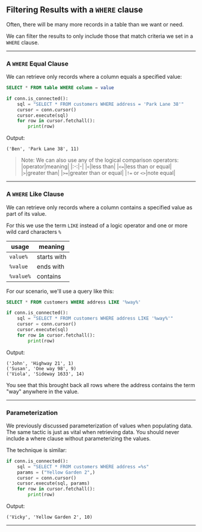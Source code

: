 ## Filtering Results with a `WHERE` clause

Often, there will be many more records in a table than we want or need.

We can filter the results to only include those that match criteria we
set in a `WHERE` clause.

---

### A `WHERE` Equal Clause

We can retrieve only records where a column equals a specified value:

```sql
SELECT * FROM table WHERE column = value
```

```python
if conn.is_connected():
    sql = "SELECT * FROM customers WHERE address = 'Park Lane 38'"
    cursor = conn.cursor()
    cursor.execute(sql)
    for row in cursor.fetchall():
        print(row)
```

Output:

```
('Ben', 'Park Lane 38', 11)
```

> Note: We can also use any of the logical comparison operators:
> |operator|meaning|
> |:-:|-|
> |`<`|less than|
> |`<=`|less than or equal|
> |`>`|greater than|
> |`>=`|greater than or equal|
> |`!=` or `<>`|note equal|

---

### A `WHERE` Like Clause

We can retrieve only records where a column contains a specified value as
part of its value.

For this we use the term `LIKE` instead of a logic operator and one or 
more wild card characters `%`

|usage|meaning|
|-|-|
|`value%`|starts with|
|`%value`|ends with|
|`%value%`|contains|

For our scenario, we'll use a query like this:

```sql
SELECT * FROM customers WHERE address LIKE '%way%'
```

```python
if conn.is_connected():
    sql = "SELECT * FROM customers WHERE address LIKE '%way%'"
    cursor = conn.cursor()
    cursor.execute(sql)
    for row in cursor.fetchall():
        print(row)
```

Output:

```
('John', 'Highway 21', 1)
('Susan', 'One way 98', 9)
('Viola', 'Sideway 1633', 14)
```

You see that this brought back all rows where the address contains the
term "way" anywhere in the value.

---

### Parameterization

We previously discussed parameterization of values when populating data.
The same tactic is just as vital when retrieving data. You should never
include a where clause without parameterizing the values.

The technique is similar:

```python
if conn.is_connected():
    sql = "SELECT * FROM customers WHERE address =%s"
    params = ("Yellow Garden 2",)
    cursor = conn.cursor()
    cursor.execute(sql, params)
    for row in cursor.fetchall():
        print(row)
```

Output:

```
('Vicky', 'Yellow Garden 2', 10)
```

---
